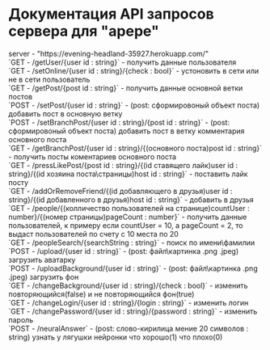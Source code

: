 <h1>Документация API запросов сервера для "apepe"</h1>
server - "https://evening-headland-35927.herokuapp.com/" <br/>
`GET - /getUser/{user id : string}` - получить данные пользователя <br/> 
`GET - /setOnline/{user id : string}/{check : bool}` - устоновить в сети или не в сети пользователь <br/>
`GET - /getPost/{post id : string}` - получить данные основной ветки постов <br/>
`POST - /setPost/{user id : string}` - (post: сформировоный объект поста) добавить пост в основную ветку <br/>
`POST - /setBranchPost/{user id : string}/{post id : string}` - (post: сформировоный объект поста) добавить пост в ветку комментария основного поста <br/>
`GET - /getBranchPost/{user id : string}/{(основного поста)post id : string}` - получить посты коментариев основного поста <br/>
`GET - /pressLikePost/{post id : string}/{(id ставящего лайк)user id : string}/{(id хозяина поста\страницы)host id : string}` - поставить лайк посту <br/>
`GET - /addOrRemoveFriend/{(id добавляющего в друзья)user id : string}/{(id добавленного в друзья)host id : string}` - добавить в друзья <br/>
`GET - /people/{(колличество пользователей на странице)countUser : number}/{(номер страницы)pageCount : number}` - получить данные пользователей, к примеру если countUser = 10, а 
pageCount = 2, то выдаст пользователей по счету с 10 места по 20 <br/>
`GET - /peopleSearch/{searchString : string}` - поиск по имени\фамилии <br/>
`POST - /upload/{user id : string}` - (post: файл\картинка .png .jpeg) загрузить аватарку <br/>
`POST - /uploadBackground/{user id : string}` - (post: файл\картинка .png .jpeg) загрузить фон <br/>
`GET - /changeBackground/{user id : string}/{check : bool}` - изменить повторяющийся(false) и не повторяющийся фон(true) <br/>
`GET - /changeLogin/{user id : string}/{login : string}` - изменить логин <br/>
`GET - /changePassword/{user id : string}/{password : string}` - изменить пароль <br/>
`POST - /neuralAnswer` - (post: слово-кирилица мение 20 символов : string) узнать у лягушки нейронки что хорошо(1) что плохо(0) <br/>
